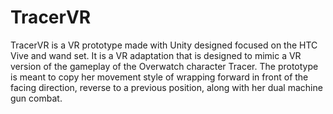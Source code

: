 # TracerVR
TracerVR is a VR prototype made with Unity designed focused on the HTC Vive and wand set. It is a VR adaptation that is designed to mimic a VR version of the gameplay of the Overwatch character Tracer. The prototype is meant to copy her movement style of wrapping forward in front of the facing direction, reverse to a previous position, along with her dual machine gun combat. 
